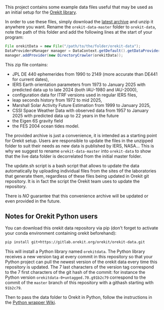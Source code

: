 This project contains some example data files useful that may be used
as an initial setup for the [Orekit library](https://www.orekit.org/).

In order to use these files, simply download the
[latest archive](https://gitlab.orekit.org/orekit/orekit-data/-/archive/master/orekit-data-master.zip)
and unzip it anywhere you want. Rename the `orekit-data-master` folder to
`orekit-data`, note the path of this folder and add the following lines at
the start of your program:

```java
File orekitData = new File("/path/to/the/folder/orekit-data");
DataProvidersManager manager = DataContext.getDefault().getDataProvidersManager();
manager.addProvider(new DirectoryCrawler(orekitData));
```

This zip file contains:

* JPL DE 440 ephemerides from 1990 to 2149 (more accurate than DE441 for current dates),
* IERS Earth orientation parameters from 1973 to January 2025
  with predicted data up to late 2024 (both IAU-1980 and IAU-2000),
* configuration data for ITRF versions used in regular IERS files,
* leap seconds history from 1972 to mid	2025,
* Marshall Solar Activity Future Estimation from 1999 to January 2025,
* CSSI Space Weather Data with observed data from 1957 to January 2025
  with predicted data up to 22 years in the future
* the Eigen 6S gravity field
* the FES 2004 ocean tides model.

The provided archive is just a convenience, it is intended as a starting
point for Orekit setup. Users are responsible to update the files in
the unzipped folder to suit their needs as new data is published by IERS,
NASA... This is why we suggest to rename `orekit-data-master`
into `orekit-data` to show that the live data folder is decorrelated
from the initial master folder.

The update.sh script is a bash script that allows to update the data
automatically by uploading individual files from the sites of the
laboratories that generate them, regardless of these files being
updated in Orekit git repository. It is in fact the script the Orekit
team uses to update the repository.

There is *NO* guarantee that this convenience archive will be updated
or even provided in the future.

## Notes for Orekit Python users

You can download this orekit data repository via pip (don't forget to activate your
conda environment containing orekit beforehand):

```bash
pip install git+https://gitlab.orekit.org/orekit/orekit-data.git
```

This will install a Python library named `orekitdata`. The Python library receives a new
version tag at every commit in this repository so that your Python project can pull the
newest version of the orekit data every time this repository is updated. The 7 last
characters of the version tag correspond to the 7 first characters of the git hash of the
commit: for instance the Python version `orekitdata-0+untagged.70.g91b2c79` correspond to
the commit of the `master` branch of this repository with a githash starting with `91b2c79`.

Then to pass the data folder to Orekit in Python, follow the instructions in the
[Python wrapper Wiki](https://gitlab.orekit.org/orekit-labs/python-wrapper/-/wikis/installation#physical-data).

